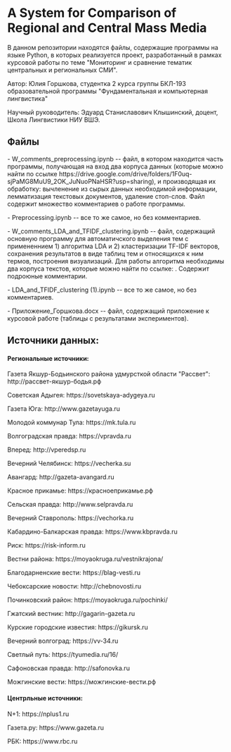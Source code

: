 # A System for Comparison of Regional and Central Mass Media
<p>В данном репозитории находятся файлы, содержащие программы на языке Python, в которых реализуется проект, разработанный в рамках курсовой работы по теме "Мониторинг и сравнение тематик центральных и региональных СМИ".</p>
<p>Автор: Юлия Горшкова, студентка 2 курса группы БКЛ-193 образовательной программы "Фундаментальная и компьютерная лингвистика"</p>
<p>Научный руководитель: Эдуард Станиславович Клышинский, доцент, Школа Лингвистики НИУ ВШЭ.</p>
<h2> Файлы </h2>
<p>- W_comments_preprocessing.ipynb -- файл, в котором находится часть программы, получающая на вход два корпуса данных (которые можно найти по ссылке https://drive.google.com/drive/folders/1F0uq-sjPaMG8MuU9_2OK_JuNuoPNaHSR?usp=sharing), и производящая их обработку: вычленение из сырых данных необходимой информации, лемматизация текстовых документов, удаление стоп-слов. Файл содержит множество комментариев о работе программы.</p>
<p>- Preprocessing.ipynb -- все то же самое, но без комментариев.</p>
<p>- W_comments_LDA_and_TFIDF_clustering.ipynb -- файл, содержащий основную программу для автоматичского выделения тем с примененнием 1) алгоритма LDA и 2) кластеризации TF-IDF векторов, сохранения результатов в виде таблиц тем и относящихся к ним термов, построения визуализаций. Для работы алгоритма необходимы два корпуса текстов, которые можно найти по ссылке: . Содержит подроюные комментарии. </p>
<p>- LDA_and_TFIDF_clustering (1).ipynb -- все то же самое, но без комментариев.
<p>- Приложение_Горшкова.docx -- файл, содержащий приложение к курсовой работе (таблицы с результатами экспериментов).
<h2> Источники данных: </h2>
<h4> Региональные источники: </h4>
<p>Газета Якшур-Бодьинского района удмурсткой области "Рассвет": http://рассвет-якшур-бодья.рф</p>
<p>Советская Адыгея: https://sovetskaya-adygeya.ru</p>
<p>Газета Юга: http://www.gazetayuga.ru</p>
<p>Молодой коммунар Тула: https://mk.tula.ru</p>
<p>Волгоградская правда: https://vpravda.ru</p>
<p>Вперед: http://vperedsp.ru</p>
<p>Вечерний Челябинск: https://vecherka.su</p>
<p>Авангард: http://gazeta-avangard.ru</p>
<p>Красное прикамье: https://красноеприкамье.рф</p>
<p>Сельская правда: http://www.selpravda.ru</p>
<p>Вечерний Ставрополь: https://vechorka.ru</p>
<p>Кабардино-Балкарская правда: https://www.kbpravda.ru</p>
<p>Риск: https://risk-inform.ru</p>
<p>Вестни района: https://moyaokruga.ru/vestnikrajona/</p>
<p>Благодарненские вести: https://blag-vesti.ru</p>
<p>Чебоксарские новости: http://chebnovosti.ru</p>
<p>Починковский район: https://moyaokruga.ru/pochinki/</p>
<p>Гжатский вестник: http://gagarin-gazeta.ru</p>
<p>Курские городские известия: https://gikursk.ru</p>
<p>Вечерний волгоград: https://vv-34.ru</p>
<p>Светлый путь: https://tyumedia.ru/16/</p>
<p>Сафоновская правда: http://safonovka.ru</p>
<p>Можгинские вести: https://можгинские-вести.рф</p>
<h4> Центрльные источники: </h4>
<p>N+1: https://nplus1.ru</p>
<p>Газета.ру: https://www.gazeta.ru</p>
<p>РБК: https://www.rbc.ru</p>
